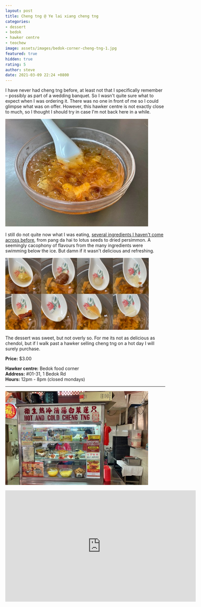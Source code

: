 ```yaml
---
layout: post
title: Cheng tng @ Ye lai xiang cheng tng
categories:
- dessert
- bedok
- hawker centre
- teochew
image: assets/images/bedok-corner-cheng-tng-1.jpg
featured: true
hidden: true
rating: 5
author: steve
date: 2021-03-09 22:24 +0800
---
```

I have never had cheng tng before, at least not that I specifically remember – possibly as part of a wedding banquet. So I wasn't quite sure what to expect when I was ordering it. There was no one in front of me so I could glimpse what was on offer. However, this hawker centre is not exactly close to much, so I thought I should try in case I'm not back here in a while. 

![Cheng tng](/assets/images/bedok-corner-cheng-tng-2.jpg "Cheng tng")

I still do not quite now what I was eating, [several ingredients I haven't come across before](https://themeatmen.sg/cheng-tng/), from pang da hai to lotus seeds to dried persimmon. A seemingly cacophony of flavours from the many ingredients were swimming below the ice. But damn if it wasn't delicious and refreshing.

![Cheng tng ingredients](/assets/images/bedok-corner-cheng-tng-4.jpg "Cheng tng ingredients")

The dessert was sweet, but not overly so. For me its not as delicious as chendol, but if I walk past a hawker selling cheng tng on a hot day I will surely purchase.

**Price:** $3.00  

**Hawker centre:** Bedok food corner  
**Address:** #01-31, 1 Bedok Rd  
**Hours:** 12pm - 8pm (closed mondays)  

***  

![Ye lai xiang cheng tng](/assets/images/bedok-corner-cheng-tng-3.jpg "Ye lai xiang cheng tng")  

<iframe src="https://www.google.com/maps/embed?pb=!1m18!1m12!1m3!1d15954.994700582316!2d103.93415257326443!3d1.3267547345171793!2m3!1f0!2f0!3f0!3m2!1i1024!2i768!4f13.1!3m3!1m2!1s0x0%3A0x27ff2b4e37646161!2sBedok%20Food%20Centre!5e0!3m2!1sen!2ssg!4v1614231994447!5m2!1sen!2ssg" width="600" height="350" style="border:0;" allowfullscreen="" loading="lazy"></iframe>
